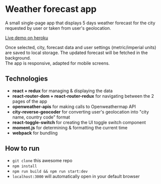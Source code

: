 <h1>Weather forecast app</h1>
<p>A small single-page app that displays 5 days weather forecast for the city requested by user or taken from user's geolocation.</p>
<p><a href="https://olga-orlova-weather-app.herokuapp.com/" />Live demo on heroku</a></p>
<p>Once selected, city, forecast data and user settings (metric/imperial units) are saved to local storage. The updated forecast will be fetched in the background.<br />
The app is responsive, adapted for mobile screens.</p>
<h2>Technologies</h2>
<ul>
  <li><b>react + redux</b> for managing & displaying the data</li>
  <li><b>react-router-dom + react-router-redux</b> for navigating between the 2 pages of the app</li>
  <li><b>openweather-apis</b> for making calls to Openweathermap API</li>
  <li><b>city-reverse-geocoder</b> for converting user's geolocation into "city name, country code" format</li>
  <li><b>react-toggle-switch</b> for creating the UI toggle switch component</li>
  <li><b>moment.js</b> for determining & formatting the current time</li>
  <li><b>webpack</b> for bundling</li>
</ul>
<h2>How to run</h2>
<ul>
  <li><code>git clone</code> this awesome repo</li>
  <li><code>npm install</code></li>
  <li><code>npm run build && npm run start:dev</code></li>
  <li><code>localhost:3000</code> will automatically open in your default browser</li>
</ul>
